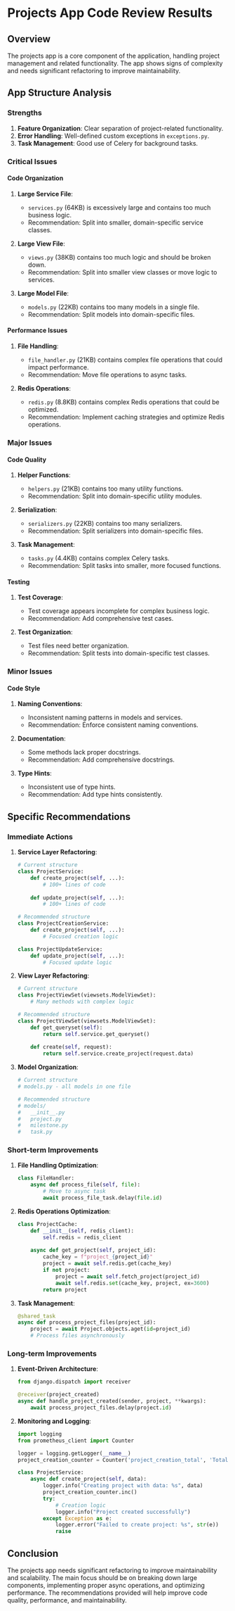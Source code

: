 # Projects App Code Review Results

## Overview
The projects app is a core component of the application, handling project management and related functionality. The app shows signs of complexity and needs significant refactoring to improve maintainability.

## App Structure Analysis

### Strengths
1. **Feature Organization**: Clear separation of project-related functionality.
2. **Error Handling**: Well-defined custom exceptions in `exceptions.py`.
3. **Task Management**: Good use of Celery for background tasks.

### Critical Issues

#### Code Organization
1. **Large Service File**:
   - `services.py` (64KB) is excessively large and contains too much business logic.
   - Recommendation: Split into smaller, domain-specific service classes.

2. **Large View File**:
   - `views.py` (38KB) contains too much logic and should be broken down.
   - Recommendation: Split into smaller view classes or move logic to services.

3. **Large Model File**:
   - `models.py` (22KB) contains too many models in a single file.
   - Recommendation: Split models into domain-specific files.

#### Performance Issues
1. **File Handling**:
   - `file_handler.py` (21KB) contains complex file operations that could impact performance.
   - Recommendation: Move file operations to async tasks.

2. **Redis Operations**:
   - `redis.py` (8.8KB) contains complex Redis operations that could be optimized.
   - Recommendation: Implement caching strategies and optimize Redis operations.

### Major Issues

#### Code Quality
1. **Helper Functions**:
   - `helpers.py` (21KB) contains too many utility functions.
   - Recommendation: Split into domain-specific utility modules.

2. **Serialization**:
   - `serializers.py` (22KB) contains too many serializers.
   - Recommendation: Split serializers into domain-specific files.

3. **Task Management**:
   - `tasks.py` (4.4KB) contains complex Celery tasks.
   - Recommendation: Split tasks into smaller, more focused functions.

#### Testing
1. **Test Coverage**:
   - Test coverage appears incomplete for complex business logic.
   - Recommendation: Add comprehensive test cases.

2. **Test Organization**:
   - Test files need better organization.
   - Recommendation: Split tests into domain-specific test classes.

### Minor Issues

#### Code Style
1. **Naming Conventions**:
   - Inconsistent naming patterns in models and services.
   - Recommendation: Enforce consistent naming conventions.

2. **Documentation**:
   - Some methods lack proper docstrings.
   - Recommendation: Add comprehensive docstrings.

3. **Type Hints**:
   - Inconsistent use of type hints.
   - Recommendation: Add type hints consistently.

## Specific Recommendations

### Immediate Actions
1. **Service Layer Refactoring**:
   ```python
   # Current structure
   class ProjectService:
       def create_project(self, ...):
           # 100+ lines of code
       
       def update_project(self, ...):
           # 100+ lines of code
   
   # Recommended structure
   class ProjectCreationService:
       def create_project(self, ...):
           # Focused creation logic
   
   class ProjectUpdateService:
       def update_project(self, ...):
           # Focused update logic
   ```

2. **View Layer Refactoring**:
   ```python
   # Current structure
   class ProjectViewSet(viewsets.ModelViewSet):
       # Many methods with complex logic
   
   # Recommended structure
   class ProjectViewSet(viewsets.ModelViewSet):
       def get_queryset(self):
           return self.service.get_queryset()
       
       def create(self, request):
           return self.service.create_project(request.data)
   ```

3. **Model Organization**:
   ```python
   # Current structure
   # models.py - all models in one file
   
   # Recommended structure
   # models/
   #   __init__.py
   #   project.py
   #   milestone.py
   #   task.py
   ```

### Short-term Improvements
1. **File Handling Optimization**:
   ```python
   class FileHandler:
       async def process_file(self, file):
           # Move to async task
           await process_file_task.delay(file.id)
   ```

2. **Redis Operations Optimization**:
   ```python
   class ProjectCache:
       def __init__(self, redis_client):
           self.redis = redis_client
       
       async def get_project(self, project_id):
           cache_key = f"project_{project_id}"
           project = await self.redis.get(cache_key)
           if not project:
               project = await self.fetch_project(project_id)
               await self.redis.set(cache_key, project, ex=3600)
           return project
   ```

3. **Task Management**:
   ```python
   @shared_task
   async def process_project_files(project_id):
       project = await Project.objects.aget(id=project_id)
       # Process files asynchronously
   ```

### Long-term Improvements
1. **Event-Driven Architecture**:
   ```python
   from django.dispatch import receiver
   
   @receiver(project_created)
   async def handle_project_created(sender, project, **kwargs):
       await process_project_files.delay(project.id)
   ```

2. **Monitoring and Logging**:
   ```python
   import logging
   from prometheus_client import Counter
   
   logger = logging.getLogger(__name__)
   project_creation_counter = Counter('project_creation_total', 'Total project creations')
   
   class ProjectService:
       async def create_project(self, data):
           logger.info("Creating project with data: %s", data)
           project_creation_counter.inc()
           try:
               # Creation logic
               logger.info("Project created successfully")
           except Exception as e:
               logger.error("Failed to create project: %s", str(e))
               raise
   ```

## Conclusion
The projects app needs significant refactoring to improve maintainability and scalability. The main focus should be on breaking down large components, implementing proper async operations, and optimizing performance. The recommendations provided will help improve code quality, performance, and maintainability. 